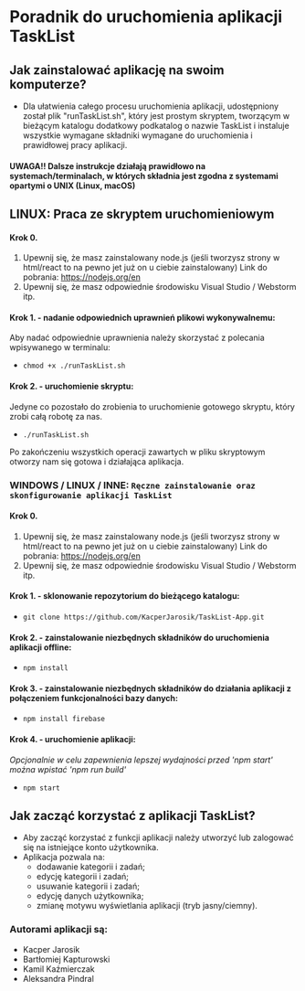 # Poradnik do uruchomienia aplikacji TaskList

## Jak zainstalować aplikację na swoim komputerze?

- Dla ułatwienia całego procesu uruchomienia aplikacji, udostępniony został plik "runTaskList.sh", który jest prostym skryptem, tworzącym w bieżącym katalogu dodatkowy podkatalog o nazwie TaskList i instaluje wszystkie wymagane składniki wymagane do uruchomienia i prawidłowej pracy aplikacji.

#### UWAGA!! Dalsze instrukcje działają prawidłowo na systemach/terminalach, w których składnia jest zgodna z systemami opartymi o UNIX (Linux, macOS)

## LINUX: Praca ze skryptem uruchomieniowym
#### Krok 0.
1. Upewnij się, że masz zainstalowany node.js (jeśli tworzysz strony w html/react to na pewno jet już on u ciebie zainstalowany)
Link do pobrania: https://nodejs.org/en
2. Upewnij się, że masz odpowiednie środowisku Visual Studio / Webstorm itp. 
#### Krok 1. - nadanie odpowiednich uprawnień plikowi wykonywalnemu:

Aby nadać odpowiednie uprawnienia należy skorzystać z polecania wpisywanego w terminalu:

- `chmod +x ./runTaskList.sh`

#### Krok 2. - uruchomienie skryptu:

Jedyne co pozostało do zrobienia to uruchomienie gotowego skryptu, który zrobi całą robotę za nas.

- `./runTaskList.sh`

Po zakończeniu wszystkich operacji zawartych w pliku skryptowym otworzy nam się gotowa i działająca aplikacja.

### WINDOWS / LINUX / INNE:  `Ręczne zainstalowanie oraz skonfigurowanie aplikacji TaskList`

#### Krok 0.
1. Upewnij się, że masz zainstalowany node.js (jeśli tworzysz strony w html/react to na pewno jet już on u ciebie zainstalowany)
Link do pobrania: https://nodejs.org/en
2. Upewnij się, że masz odpowiednie środowisku Visual Studio / Webstorm itp.

#### Krok 1. - sklonowanie repozytorium do bieżącego katalogu:

- `git clone https://github.com/KacperJarosik/TaskList-App.git`

#### Krok 2. - zainstalowanie niezbędnych składników do uruchomienia aplikacji offline:

- `npm install`

#### Krok 3. - zainstalowanie niezbędnych składników do działania aplikacji z połączeniem funkcjonalności bazy danych:

- `npm install firebase`

#### Krok 4. - uruchomienie aplikacji:

*Opcjonalnie w celu zapewnienia lepszej wydajności przed 'npm start' można wpistać 'npm run build'*
- `npm start`

## Jak zacząć korzystać z aplikacji TaskList?

- Aby zacząć korzystać z funkcji aplikacji należy utworzyć lub zalogować się na istniejące konto użytkownika.
- Aplikacja pozwala na:
  - dodawanie kategorii i zadań;
  - edycję kategorii i zadań;
  - usuwanie kategorii i zadań;
  - edycję danych użytkownika;
  - zmianę motywu wyświetlania aplikacji (tryb jasny/ciemny).

### Autorami aplikacji są:
- Kacper Jarosik
- Bartłomiej Kapturowski 
- Kamil Kaźmierczak 
- Aleksandra Pindral 
